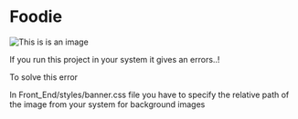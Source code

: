 # Foodie

![This is is an image](https://github.com/Manjukr089/Foodie/blob/main/Front_End/public/images/foodie.jpg?raw=true)

If you run this project in your system it gives an errors..!

To solve this error

In Front_End/styles/banner.css file you have to specify the relative path of the image from your system for background images
